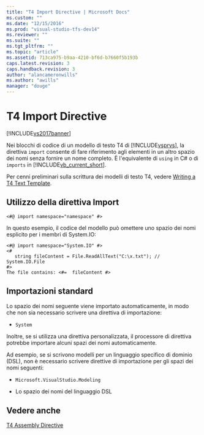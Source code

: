 ```yaml
---
title: "T4 Import Directive | Microsoft Docs"
ms.custom: ""
ms.date: "12/15/2016"
ms.prod: "visual-studio-tfs-dev14"
ms.reviewer: ""
ms.suite: ""
ms.tgt_pltfrm: ""
ms.topic: "article"
ms.assetid: 713ca975-b9aa-4210-bf6d-b7660f5b193b
caps.latest.revision: 3
caps.handback.revision: 3
author: "alancameronwills"
ms.author: "awills"
manager: "douge"
---
```

# T4 Import Directive
[!INCLUDE[vs2017banner](../code-quality/includes/vs2017banner.md)]

Nei blocchi di codice di un modello di testo T4 di [!INCLUDE[vsprvs](../code-quality/includes/vsprvs_md.md)], la direttiva `import` consente di fare riferimento agli elementi in un altro spazio dei nomi senza fornire un nome completo.  È l'equivalente di `using` in C\# o di `imports` in [!INCLUDE[vb_current_short](../debugger/includes/vb_current_short_md.md)].  
  
 Per cenni preliminari sulla scrittura dei modelli di testo T4, vedere [Writing a T4 Text Template](../modeling/writing-a-t4-text-template.md).  
  
## Utilizzo della direttiva Import  
  
```  
<#@ import namespace="namespace" #>  
```  
  
 In questo esempio, il codice del modello può omettere uno spazio dei nomi esplicito per i membri di System.IO:  
  
```  
<#@ import namespace="System.IO" #>  
<#   
   string fileContent = File.ReadAllText("C:\x.txt"); // System.IO.File  
#>   
The file contains: <#=  fileContent #>  
```  
  
## Importazioni standard  
 Lo spazio dei nomi seguente viene importato automaticamente, in modo che non sia necessario scrivere una direttiva di importazione:  
  
-   `System`  
  
 Inoltre, se si utilizza una direttiva personalizzata, il processore di direttiva potrebbe importare alcuni spazi dei nomi automaticamente.  
  
 Ad esempio, se si scrivono modelli per un linguaggio specifico di dominio \(DSL\), non è necessario scrivere direttive di importazione per gli spazi dei nomi seguenti:  
  
-   `Microsoft.VisualStudio.Modeling`  
  
-   Lo spazio dei nomi del linguaggio DSL  
  
## Vedere anche  
 [T4 Assembly Directive](../modeling/t4-assembly-directive.md)